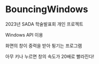 # BouncingWindows
2023년 SADA 학술발표회 개인 프로젝트

Windows API 이용

화면의 창이 중력을 받아 튕기는 프로그램

아무 키나 누르면 창의 속도가 20배로 빨라진다!
